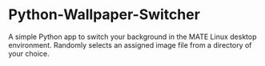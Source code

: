 # Python-Wallpaper-Switcher
A simple Python app to switch your background in the MATE Linux desktop environment.
Randomly selects an assigned image file from a directory of your choice.
